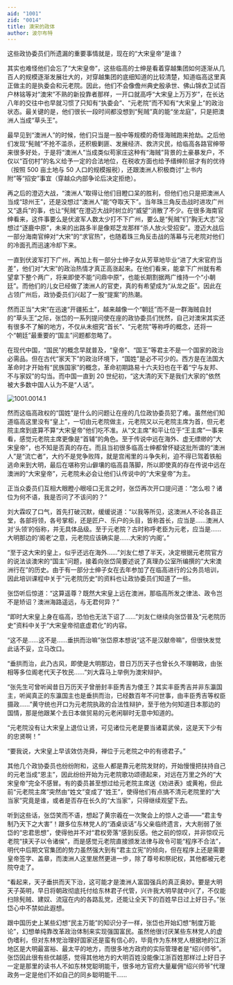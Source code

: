 ```yaml
---
aid: "1001"
zid: "0014"
title: 澳宋的政体
author: 波尔布特
---
```


这些政协委员们所遗漏的重要事情就是，现在的“大宋皇帝”是谁？

其实也难怪他们会忘了“大宋皇帝”，这些临高的士绅是看着穿越集团如何逐渐从几百人的规模逐渐发展壮大的，对穿越集团的底细知道的比较清楚，知道临高这里真正做主的是执委会和元老院。因此，他们不会像儋州典史殷承世、佛山锦衣卫试百户林铭等对“澳宋”不熟的新投靠者那样，一开口就高呼“大宋皇上万万岁”，在长达八年的交往中也早就习惯了只知有“执委会”、“元老院”而不知有“大宋皇上”的政治状态。最关键的是，他们很长一段时间都没想到“髡贼”真的能“坐龙庭”，只是把澳洲人当成“草头王”。

最早见到“澳洲人”的时候，他们只当是一股中等规模的奇怪海贼跑来抢劫。之后他们发现“髡贼”不抢不滥杀，还积极剿匪、发展经济、救济灾民，给临高各路官绅带来很多好处，于是将“澳洲人”当成类似苟家庄这种有“海贼”背景的土豪暴发户，不仅以“百仞村”的名义给予一定的合法地位，在税收方面也给予缙绅阶层才有的优待（按照 500 亩土地与 50 人口的规模报税），还跟澳洲人积极商讨“上书内附”等“招安”事宜（穿越众内部争论后决定拒绝）。

再之后的澄迈大战，“澳洲人”取得让他们目瞪口呆的胜利，但他们也只是把澳洲人当成“琼州王”，还是没想过“澳洲人”能“夺取天下”。当年珠三角反击战时进攻广州又“退兵”的事，也让“髡贼”在澄迈大战时树立的“威望”消散了不少。在很多海南官绅看来，这件事要么是伏波军人数太少打不下广州，要么是“髡贼”们“胸无大志”没想过“逐鹿中原”，未来的出路多半是像郑芝龙那样“杀人放火受招安”。澄迈大战后一部分海南官绅对“大宋”的“求官热”，也随着珠三角反击战的落幕与元老院对他们的冷面孔而迅速冷却下来。

一直到伏波军打下广州，再加上有一部分士绅子女从芳草地毕业“进了大宋官府当差”，他们对“大宋”的政治热情才真正高涨起来。在他们看来，能拿下广州就有希望拿下整个两广，将来即使不能“问鼎中原”，也能长期割据两广维持一个“小朝廷”。而他们的儿女已经做了澳洲人的官吏，真的有希望成为“从龙之臣”。因此在占领广州后，政协委员们兴起了一股“提案”的热潮。

然而正当“大宋”在迅速“开疆拓土”，越来越像一个“朝廷”而不是一群海贼自封的“草头王”之际，张岱的一系列提问使在座的政协委员们恍然，自己对澳宋其实还有很多不了解的地方，不仅从未细究“首长”、“元老院”等称呼的概念，还将一个“朝廷”最重要的“国主”问题都忽略了。

在现代中国，“国民”的概念早就普及，“皇帝”、“国王”等君主不是一个国家的政治必需品。但在古代“家天下”的政治环境下，“国姓”是必不可少的。西方是在法国大革命时才开始有“民族国家”的概念，革命初期路易十六夫妇也在干着“宁与友邦、不与家奴”的勾当。而中国一直到 20 世纪初，“这大清的天下是我们大家的”依然被大多数中国人认为不是“人话”。

![1001.0014.1](/1001/0014/1.webp)

然而这临高政权的“国姓”是什么的问题让在座的几位政协委员犯了难。虽然他们知道临高这里没有“皇上”，一切由元老院做主，元老院又以元老院主席为首，但元老院主席到底算不算“大宋皇帝”他们吃不准。从“文主席”和平让位于“王主席”一事来看，感觉元老院主席更像是“首辅”的角色。至于传说中远在海外、虚无缥缈的“大宋皇帝”，也不知是否真的存在。而且当初很多临高士绅都曾怀疑这批所谓的“澳洲人”是“流亡者”，大约不是党争败阵，就是宫闱里的斗争失利，迫不得已驾着铁船逃命来到大明，最后在堪称穷山僻壤的临高县落脚，所以即使真的存在传说中远在澳洲的“大宋皇帝”，元老院未必会让他们认传说中的“大宋皇帝”为主。

正当众委员们互相大眼瞪小眼哑口无言之时，张岱再次开口提问道：“怎么啦？诸位为何不语，我是否问了不该问的？”

刘大霖叹了口气，首先打破沉默，缓缓说道：“以我等所见，这澳洲人不论各县正堂，各部将领，各号掌柜，还是匠户、乐户的头目，皆称首长，应当是……澳洲人对‘头领’的俗称，并无具体品级。至于元老院？古时称呼老臣为元老，应当是……大明那边的‘阁老’之意，元老院应该确实是……大宋的‘内阁’。”

“至于这大宋的皇上，似乎还远在海外……”刘友仁想了半天，决定根据元老院官方的说法谈澳宋的“国主”问题，接着向张岱简要述说了真理办公室所编撰的“大宋澳洲行在”的历史。由于有一部分士绅子女在去年参加了在临高进行的公务员培训，因此培训课程中关于“元老院历史”的资料也让政协委员们知道了一些。

张岱听后惊道：“这算遥尊？既然大宋皇上远在澳洲，那临高所发之律法、政令岂不是矫诏？澳洲海路遥远，与无君何异？”

“即时大宋皇上身在临高，恐怕也无法下诏了……”刘友仁继续向张岱普及“元老院历史”资料中关于“大宋皇帝彻底虚君化”的内容。

“这不是……这不是……垂拱而治嘛”张岱原本想说“这不是汉献帝嘛”，但很快发觉此话不妥，立马改口。

“垂拱而治，此乃古风，即使是大明那边，昔日万历天子也曾长久不理朝政，由张相等多位阁老代天子牧民……”刘大霖马上举例为澳宋辩护。

“张先生可曾听闻昔日万历天子曾册封丰臣秀吉为倭王？其实丰臣秀吉并非东瀛国主，听闻真正的东瀛国主也是垂拱而治，已经数百年不问世事，由丰臣秀吉等权臣摄政……”黄守统也开口为元老院执政的合法性辩护，至于他为何知道日本那边的国情，那是他跟某个去日本做贸易的元老闲聊时无意中知道的。

“元老院没有让大宋皇上退位让贤，可见诸位元老是要当诸葛武侯，这是天下少有的忠贤啊！”

“要我说，大宋皇上早该效仿尧舜，禅位于元老院之中的有德君子。”

其他几个政协委员也纷纷附和，这些人都是靠元老院发财的，开始慢慢把扶持自己的元老当成“恩主”，因此纷纷开始为元老院歌功颂德起来，对远在万里之外的“大宋皇帝”完全不感冒。有的委员甚至想过给元老院主席送《劝进表》或黄袍，但此前“元老院主席”突然由“姓文”变成了“姓王”，使得他们有点搞不清元老院里的“大当家”究竟是谁，或者是否存在长久的“大当家”，只得继续观望下去。

听到这些话，张岱笑而不语，想起了黄宗羲在一次聚会上的惊人之语——“君主专制乃天下之大害”！跟多位东林党人的“酒桌谈话”与父亲临终遗言，大大削弱了张岱的“忠君思想”，使得他并不对“君权旁落”感到反感。他之前的惊叹，并非惊叹元老院“挟天子以令诸侯”，而是感觉元老院直接颁发法律与政令可能“程序不合法”，明代中后期文官集团的势力虽然强大到有“君主立宪”的倾向，但在程序上还是需要皇帝签字、盖章，而澳洲人这里居然更进一步，除了尊号和祭祀权，其他都被元老院夺走了。

“看起来，天子垂拱而天下治，这可能才是澳洲人富国强兵的真正奥妙。要是大明天子英明，早日将朝政彻底托付给东林君子代管，兴许我大明早就中兴了，不仅能扫除髡贼、建奴、流寇在内的各路乱党，还能让全天下的百姓早日过上好日子。”张岱心中不禁如此遐想。

跟中国历史上某些幻想“民主万能”的知识分子一样，张岱也开始幻想“制度万能论”，幻想单纯靠改革政治体制来实现强国富民。虽然他很讨厌某些东林党人的虚伪嗜利，但对东林党治理好国家还是蛮有信心的，毕竟作为东林党人根据地的江浙地区是大明最富裕、最太平的地方，而很多地方政府的实际管理者是“绍兴师爷”。张岱因此很有些优越感，觉得其他地方的大明百姓没能像江浙百姓那样过上好日子一定是那里的读书人不如东林党聪明能干，很多地方官府大量雇佣“绍兴师爷”代理政务一定是他们不如自己的同乡聪明能干……

